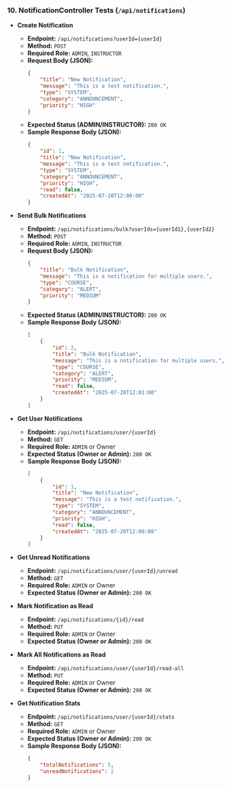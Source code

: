 ### 10. NotificationController Tests (`/api/notifications`)

*   **Create Notification**
    *   **Endpoint:** `/api/notifications?userId={userId}`
    *   **Method:** `POST`
    *   **Required Role:** `ADMIN`, `INSTRUCTOR`
    *   **Request Body (JSON):**
        ```json
        {
            "title": "New Notification",
            "message": "This is a test notification.",
            "type": "SYSTEM",
            "category": "ANNOUNCEMENT",
            "priority": "HIGH"
        }
        ```
    *   **Expected Status (ADMIN/INSTRUCTOR):** `200 OK`
    *   **Sample Response Body (JSON):**
        ```json
        {
            "id": 1,
            "title": "New Notification",
            "message": "This is a test notification.",
            "type": "SYSTEM",
            "category": "ANNOUNCEMENT",
            "priority": "HIGH",
            "read": false,
            "createdAt": "2025-07-20T12:00:00"
        }
        ```

*   **Send Bulk Notifications**
    *   **Endpoint:** `/api/notifications/bulk?userIds={userId1},{userId2}`
    *   **Method:** `POST`
    *   **Required Role:** `ADMIN`, `INSTRUCTOR`
    *   **Request Body (JSON):**
        ```json
        {
            "title": "Bulk Notification",
            "message": "This is a notification for multiple users.",
            "type": "COURSE",
            "category": "ALERT",
            "priority": "MEDIUM"
        }
        ```
    *   **Expected Status (ADMIN/INSTRUCTOR):** `200 OK`
    *   **Sample Response Body (JSON):**
        ```json
        [
            {
                "id": 2,
                "title": "Bulk Notification",
                "message": "This is a notification for multiple users.",
                "type": "COURSE",
                "category": "ALERT",
                "priority": "MEDIUM",
                "read": false,
                "createdAt": "2025-07-20T12:01:00"
            }
        ]
        ```

*   **Get User Notifications**
    *   **Endpoint:** `/api/notifications/user/{userId}`
    *   **Method:** `GET`
    *   **Required Role:** `ADMIN` or Owner
    *   **Expected Status (Owner or Admin):** `200 OK`
    *   **Sample Response Body (JSON):**
        ```json
        [
            {
                "id": 1,
                "title": "New Notification",
                "message": "This is a test notification.",
                "type": "SYSTEM",
                "category": "ANNOUNCEMENT",
                "priority": "HIGH",
                "read": false,
                "createdAt": "2025-07-20T12:00:00"
            }
        ]
        ```

*   **Get Unread Notifications**
    *   **Endpoint:** `/api/notifications/user/{userId}/unread`
    *   **Method:** `GET`
    *   **Required Role:** `ADMIN` or Owner
    *   **Expected Status (Owner or Admin):** `200 OK`

*   **Mark Notification as Read**
    *   **Endpoint:** `/api/notifications/{id}/read`
    *   **Method:** `PUT`
    *   **Required Role:** `ADMIN` or Owner
    *   **Expected Status (Owner or Admin):** `200 OK`

*   **Mark All Notifications as Read**
    *   **Endpoint:** `/api/notifications/user/{userId}/read-all`
    *   **Method:** `PUT`
    *   **Required Role:** `ADMIN` or Owner
    *   **Expected Status (Owner or Admin):** `200 OK`

*   **Get Notification Stats**
    *   **Endpoint:** `/api/notifications/user/{userId}/stats`
    *   **Method:** `GET`
    *   **Required Role:** `ADMIN` or Owner
    *   **Expected Status (Owner or Admin):** `200 OK`
    *   **Sample Response Body (JSON):**
        ```json
        {
            "totalNotifications": 5,
            "unreadNotifications": 2
        }
        ```
